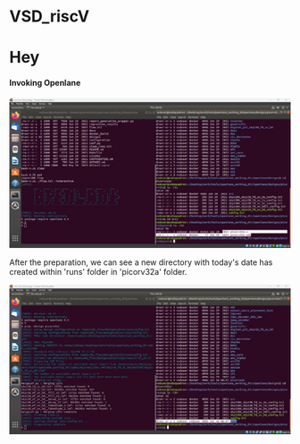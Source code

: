 # VSD_riscV

# Hey

#### Invoking Openlane


![](https://github.com/siliconmanipulator/VSD_riscV/blob/main/day_1/1%20invoking%20openlane.png)

After the preparation, we can see a new directory with today's date has created within 'runs' folder in 'picorv32a' folder.

![](https://github.com/siliconmanipulator/VSD_riscV/blob/main/day_1/2%20design%20setup.png)

